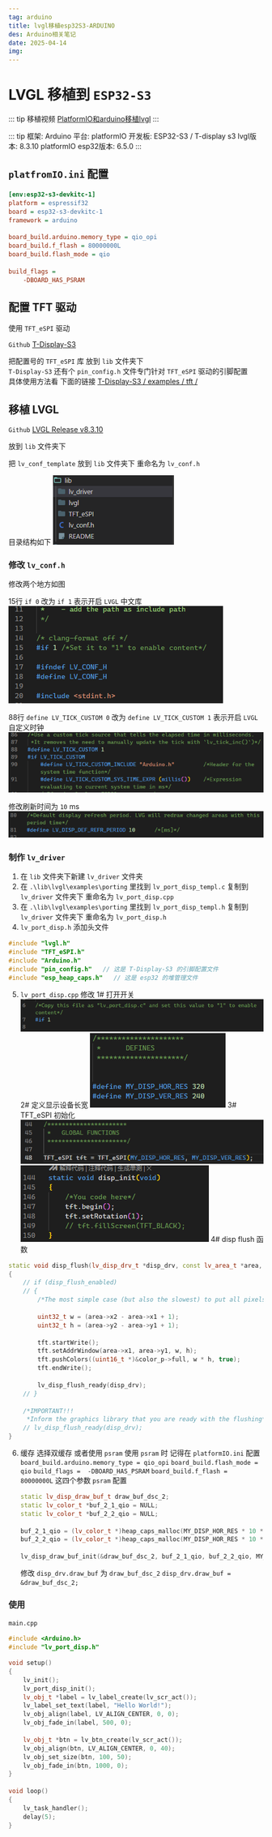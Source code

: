 ```yaml
---
tag: arduino
title: lvgl移植esp32S3-ARDUINO
des: Arduino相关笔记
date: 2025-04-14
img: 
---
```


# LVGL 移植到 `ESP32-S3`




::: tip 移植视频
[PlatformIO和arduino移植lvgl](https://www.bilibili.com/video/BV1B1vbetEKx/?spm_id_from=333.1007.top_right_bar_window_history.content.click&vd_source=2097425578c361917ecd9ca79dce6b72)
:::

::: tip
框架: Arduino
平台: platformIO
开发板: ESP32-S3 / T-display s3
lvgl版本: 8.3.10
platformIO esp32版本: 6.5.0
:::

## `platfromIO.ini` 配置
```ini
[env:esp32-s3-devkitc-1]
platform = espressif32
board = esp32-s3-devkitc-1
framework = arduino

board_build.arduino.memory_type = qio_opi 
board_build.f_flash = 80000000L
board_build.flash_mode = qio

build_flags = 
    -DBOARD_HAS_PSRAM
```


## 配置 TFT 驱动

使用 `TFT_eSPI` 驱动

`Github`
[T-Display-S3](https://github.com/Xinyuan-LilyGO/T-Display-S3.git)    

把配置号的 `TFT_eSPI` 库 放到 `lib` 文件夹下     
`T-Display-S3` 还有个 `pin_config.h` 文件专门针对 `TFT_eSPI` 驱动的引脚配置    
具体使用方法看 下面的链接
 [T-Display-S3 / examples
/ tft /](https://github.com/Xinyuan-LilyGO/T-Display-S3/tree/main/examples/tft)



## 移植 LVGL

`Github` 
[LVGL Release v8.3.10](https://github.com/lvgl/lvgl/releases/tag/v8.3.10)  

放到 `lib` 文件夹下

把 `lv_conf_template` 放到 `lib` 文件夹下 重命名为 `lv_conf.h` 

目录结构如下
![](./img/1.png)    

### 修改 `lv_conf.h`

修改两个地方如图


15行 `if 0` 改为 `if 1`  表示开启 `LVGL` 中文库   
![](./img/2.png)

88行 `define LV_TICK_CUSTOM 0` 改为 `define LV_TICK_CUSTOM 1` 表示开启 `LVGL` 自定义时钟  
![](./img/3.png)

修改刷新时间为 `10` ms
![](./img/8.png)

### 制作 `lv_driver` 

1. 在 `lib` 文件夹下新建 `lv_driver` 文件夹
2. 在 `.\lib\lvgl\examples\porting` 里找到 `lv_port_disp_templ.c` 复制到 `lv_driver` 文件夹下 重命名为 `lv_port_disp.cpp`
3. 在 `.\lib\lvgl\examples\porting` 里找到 `lv_port_disp_templ.h` 复制到 `lv_driver` 文件夹下 重命名为 `lv_port_disp.h`
4. `lv_port_disp.h` 添加头文件
```cpp
#include "lvgl.h"
#include "TFT_eSPI.h"
#include "Arduino.h"
#include "pin_config.h"   // 这是 T-Display-S3 的引脚配置文件
#include "esp_heap_caps.h"   // 这是 esp32 的堆管理文件
```
5. `lv_port_disp.cpp` 修改
1# 打开开关
![](./img/4.png)
2# 定义显示设备长宽
![](./img/5.png)
3# TFT_eSPI 初始化
![](./img/6.png)
![](./img/7.png)
4# disp flush 函数
```cpp
static void disp_flush(lv_disp_drv_t *disp_drv, const lv_area_t *area, lv_color_t *color_p)
{
    // if (disp_flush_enabled)
    // {
        /*The most simple case (but also the slowest) to put all pixels to the screen one-by-one*/

        uint32_t w = (area->x2 - area->x1 + 1);
        uint32_t h = (area->y2 - area->y1 + 1);

        tft.startWrite();
        tft.setAddrWindow(area->x1, area->y1, w, h);
        tft.pushColors((uint16_t *)&color_p->full, w * h, true);
        tft.endWrite();

        lv_disp_flush_ready(disp_drv);
    // }

    /*IMPORTANT!!!
     *Inform the graphics library that you are ready with the flushing*/
    // lv_disp_flush_ready(disp_drv);
}
```

6. 缓存
   选择双缓存 或者使用 `psram`
   使用 `psram` 时 记得在 `platformIO.ini` 配置 `board_build.arduino.memory_type = qio_opi` `board_build.flash_mode = qio`  `build_flags = 
    -DBOARD_HAS_PSRAM` `board_build.f_flash = 80000000L`  这四个参数
    `psram` 配置
    ```cpp
    static lv_disp_draw_buf_t draw_buf_dsc_2;
    static lv_color_t *buf_2_1_qio = NULL;
    static lv_color_t *buf_2_2_qio = NULL;

    buf_2_1_qio = (lv_color_t *)heap_caps_malloc(MY_DISP_HOR_RES * 10 * sizeof(lv_color_t), MALLOC_CAP_SPIRAM);
    buf_2_2_qio = (lv_color_t *)heap_caps_malloc(MY_DISP_HOR_RES * 10 * sizeof(lv_color_t), MALLOC_CAP_SPIRAM);

    lv_disp_draw_buf_init(&draw_buf_dsc_2, buf_2_1_qio, buf_2_2_qio, MY_DISP_HOR_RES * 10); /*Initialize the display buffer*/
    ```
    修改 `disp_drv.draw_buf` 为 `draw_buf_dsc_2`
    `disp_drv.draw_buf = &draw_buf_dsc_2;`

### 使用 
`main.cpp`
```cpp
#include <Arduino.h>
#include "lv_port_disp.h"
```
```cpp
void setup()
{
    lv_init();
    lv_port_disp_init();
    lv_obj_t *label = lv_label_create(lv_scr_act());
    lv_label_set_text(label, "Hello World!");
    lv_obj_align(label, LV_ALIGN_CENTER, 0, 0);
    lv_obj_fade_in(label, 500, 0);

    lv_obj_t *btn = lv_btn_create(lv_scr_act());
    lv_obj_align(btn, LV_ALIGN_CENTER, 0, 40);
    lv_obj_set_size(btn, 100, 50);
    lv_obj_fade_in(btn, 1000, 0);
}

void loop()
{   
    lv_task_handler();
    delay(5);
}
```

























